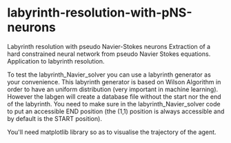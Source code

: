 # labyrinth-resolution-with-pNS-neurons
Labyrinth resolution with pseudo Navier-Stokes neurons
Extraction of a hard constrained neural network from pseudo Navier Stokes equations. Application to labyrinth resolution.

To test the labyrinth_Navier_solver you can use a labyrinth generator as your convenience. This labyrinth generator is based on Wilson Algorithm in order to have an uniform distribution (very important in machine learning). However the labgen will create a database file without the start nor the end of the labyrinth. You need to make sure in the labyrinth_Navier_solver code to put an accessible END position (the (1,1) position is always accessible and by default is the START position).

You'll need matplotlib library so as to visualise the trajectory of the agent.
